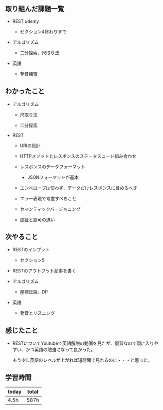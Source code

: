 

## 取り組んだ課題一覧

- REST udemy

   - セクション4終わりまで

- アルゴリズム

   - 二分探索、尺取り法

- 英語

   - 発音練習

## わかったこと

- アルゴリズム

   - 尺取り法

   - 二分探索

- REST

   - URIの設計

   - HTTPメソッドとレスポンスのステータスコード組み合わせ

   - レスポンスのデータフォーマット

      - JSONフォーマットが基本

   - エンベロープは使わず、データだけレスポンスに含めるべき

   - エラー表現で考慮すべきこと

   - セマンティックバージョニング

   - 認証と認可の違い

## 次やること

- RESTのインプット

   - セクション5

- RESTのアウトプット記事を書く

- アルゴリズム

   - 座標圧縮、DP

- 英語

   - 発音とリスニング

## 感じたこと

- RESTについてYoutubeで英語解説の動画を見たが、復習なので頭に入りやすい、かつ英語の勉強になって良かった。

   もう少し英語のレベルが上がれば短時間で見れるのに・・・と思った。

## 学習時間

| today | total | 
|---|---|
| 4\.5h | 587h | 


